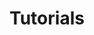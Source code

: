 ---
title: "Tutorials"
linkTitle: "Tutorials"
type: docs
weight: 50
description: >
  Step by step guides to use Fuzzy Sequence.
---